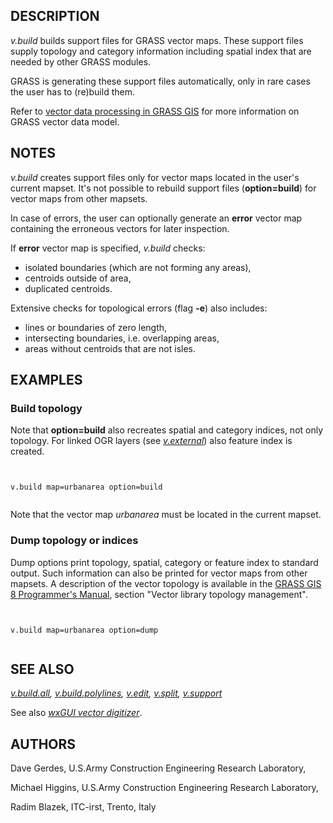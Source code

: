 

## DESCRIPTION

*v.build* builds support files for GRASS vector maps. These
support files supply topology and category information including
spatial index that are needed by other GRASS modules.

GRASS is generating these support files automatically, only in rare
cases the user has to (re)build them.

Refer to
[vector data processing in GRASS GIS](vectorintro.html) for
more information on GRASS vector data model.

## NOTES

*v.build* creates support files only for vector maps located in
the user's current mapset. It's not possible to rebuild support files
(**option=build**) for vector maps from other mapsets.

In case of errors, the user can optionally generate an **error**
vector map containing the erroneous vectors for later inspection.

If **error** vector map is specified, *v.build* checks:

* isolated boundaries (which are not forming any areas),
* centroids outside of area,
* duplicated centroids.

Extensive checks for topological errors (flag **-e**) also
includes:

* lines or boundaries of zero length,
* intersecting boundaries, i.e. overlapping areas,
* areas without centroids that are not isles.


## EXAMPLES


### Build topology

Note that **option=build** also recreates spatial and category
indices, not only topology. For linked OGR layers
(see *[v.external](v.external.html)*) also feature
index is created.

```


v.build map=urbanarea option=build


```


Note that the vector map *urbanarea* must be located in the
current mapset.

### Dump topology or indices

Dump options print topology, spatial, category or feature index to
standard output. Such information can also be printed for vector maps
from other mapsets. A description of the vector topology is available in
the [GRASS GIS 8 Programmer's Manual](https://grass.osgeo.org/programming8/vlibTopology.html),
section "Vector library topology management".

```


v.build map=urbanarea option=dump


```


## SEE ALSO

*[v.build.all](v.build.all.html),
[v.build.polylines](v.build.polylines.html),
[v.edit](v.edit.html),
[v.split](v.split.html),
[v.support](v.support.html)*

See also *[wxGUI vector digitizer](wxGUI.vdigit.html)*.

## AUTHORS

Dave Gerdes, U.S.Army Construction Engineering Research
Laboratory,

Michael Higgins, U.S.Army Construction Engineering Research Laboratory,

Radim Blazek, ITC-irst, Trento, Italy
